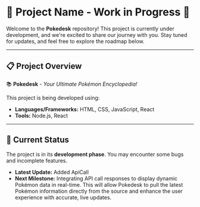 # 🚧 Project Name - Work in Progress 🚧

Welcome to the **Pokedesk** repository! This project is currently under development, and we're excited to share our journey with you. Stay tuned for updates, and feel free to explore the roadmap below.

---

## 📋 Project Overview

📚 **Pokedesk** - *Your Ultimate Pokémon Encyclopedia!*

This project is being developed using:

- **Languages/Frameworks:** HTML, CSS, JavaScript, React
- **Tools:** Node.js, React

---


## 🌱 Current Status

The project is in its **development phase**. You may encounter some bugs and incomplete features.

- **Latest Update:** Added ApiCall
- **Next Milestone:** Integrating API call responses to display dynamic Pokémon data in real-time. This will allow Pokedesk to pull the latest Pokémon information directly from the source and enhance the user experience with accurate, live updates.

